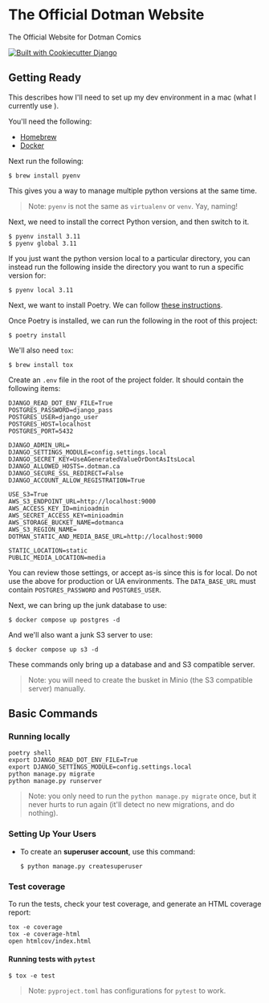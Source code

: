 # The Official Dotman Website

The Official Website for Dotman Comics

[![Built with Cookiecutter Django](https://img.shields.io/badge/built%20with-Cookiecutter%20Django-ff69b4.svg)](https://github.com/pydanny/cookiecutter-django/)

## Getting Ready

This describes how I'll need to set up my dev environment in a mac (what I currently use ).

You'll need the following:

- [Homebrew](https://brew.sh/)
- [Docker](https://www.docker.com/get-docker)

Next run the following:

    $ brew install pyenv

This gives you a way to manage multiple python versions at the same time.

> Note: `pyenv` is not the same as `virtualenv` or `venv`. Yay, naming!

Next, we need to install the correct Python version, and then switch to it.

    $ pyenv install 3.11
    $ pyenv global 3.11

If you just want the python version local to a particular directory, you can instead run the following inside the directory you want to run a specific version for:

    $ pyenv local 3.11

Next, we want to install Poetry. We can follow [these instructions](https://poetry.eustace.io/docs/).

Once Poetry is installed, we can run the following in the root of this project:

    $ poetry install

We'll also need `tox`:

    $ brew install tox

Create an `.env` file in the root of the project folder. It should contain the following items:

```
DJANGO_READ_DOT_ENV_FILE=True
POSTGRES_PASSWORD=django_pass
POSTGRES_USER=django_user
POSTGRES_HOST=localhost
POSTGRES_PORT=5432

DJANGO_ADMIN_URL=
DJANGO_SETTINGS_MODULE=config.settings.local
DJANGO_SECRET_KEY=UseAGeneratedValueOrDontAsItsLocal
DJANGO_ALLOWED_HOSTS=.dotman.ca
DJANGO_SECURE_SSL_REDIRECT=False
DJANGO_ACCOUNT_ALLOW_REGISTRATION=True

USE_S3=True
AWS_S3_ENDPOINT_URL=http://localhost:9000
AWS_ACCESS_KEY_ID=minioadmin
AWS_SECRET_ACCESS_KEY=minioadmin
AWS_STORAGE_BUCKET_NAME=dotmanca
AWS_S3_REGION_NAME=
DOTMAN_STATIC_AND_MEDIA_BASE_URL=http://localhost:9000

STATIC_LOCATION=static
PUBLIC_MEDIA_LOCATION=media
```

You can review those settings, or accept as-is since this is for local. Do not use the above for production or UA environments. The `DATA_BASE_URL` must contain `POSTGRES_PASSWORD` and `POSTGRES_USER`.

Next, we can bring up the junk database to use:

    $ docker compose up postgres -d

And we'll also want a junk S3 server to use:

    $ docker compose up s3 -d

These commands only bring up a database and and S3 compatible server.

> Note: you will need to create the busket in Minio (the S3 compatible server) manually.

## Basic Commands

### Running locally

```
poetry shell
export DJANGO_READ_DOT_ENV_FILE=True
export DJANGO_SETTINGS_MODULE=config.settings.local
python manage.py migrate
python manage.py runserver
```
> Note: you only need to run the `python manage.py migrate` once, but it never hurts to run again (it'll detect no new migrations, and do nothing).

### Setting Up Your Users

- To create an **superuser account**, use this command:

      $ python manage.py createsuperuser

### Test coverage

To run the tests, check your test coverage, and generate an HTML
coverage report:

```
tox -e coverage
tox -e coverage-html
open htmlcov/index.html
```

#### Running tests with `pytest`

    $ tox -e test

> Note: `pyproject.toml` has configurations for `pytest` to work.